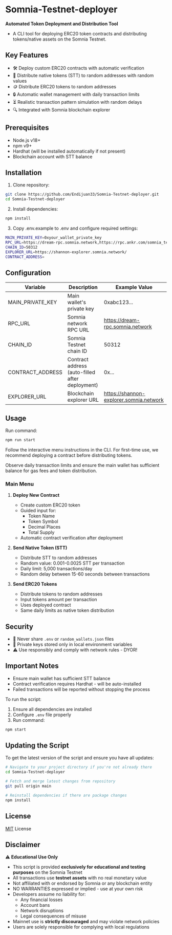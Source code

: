 # Somnia-Testnet-deployer

 **Automated Token Deployment and Distribution Tool**

- A CLI tool for deploying ERC20 token contracts and distributing tokens/native assets on the Somnia Testnet.

## Key Features
- 🛠️ Deploy custom ERC20 contracts with automatic verification
- 💸 Distribute native tokens (STT) to random addresses with random values
- 🪙 Distribute ERC20 tokens to random addresses
- 🔒 Automatic wallet management with daily transaction limits
- ⏳ Realistic transaction pattern simulation with random delays
- 🔍 Integrated with Somnia blockchain explorer

## Prerequisites
- Node.js v18+
- npm v9+
- Hardhat (will be installed automatically if not present)
- Blockchain account with STT balance

## Installation
1. Clone repository:
```bash
git clone https://github.com/Endijuan33/Somnia-Testnet-deployer.git
cd Somnia-Testnet-deployer
```

2. Install dependencies:
```bash
npm install
```

3. Copy .env.example to .env and configure required settings:
```bash
MAIN_PRIVATE_KEY=0xyour_wallet_private_key
RPC_URL=https://dream-rpc.somnia.network,https://rpc.ankr.com/somnia_testnet,https://somnia-poc.w3us.site/api/eth-rpc
CHAIN_ID=50312
EXPLORER_URL=https://shannon-explorer.somnia.network/
CONTRACT_ADDRESS=
```

## Configuration
| Variable            | Description                                      | Example Value                         |
|---------------------|--------------------------------------------------|---------------------------------------|
| MAIN_PRIVATE_KEY    | Main wallet's private key                        | 0xabc123...                           |
| RPC_URL             | Somnia network RPC URL                           | https://dream-rpc.somnia.network      |
| CHAIN_ID            | Somnia Testnet chain ID                          | 50312                                 |
| CONTRACT_ADDRESS    | Contract address (auto-filled after deployment)  | 0x...                                 |
| EXPLORER_URL        | Blockchain explorer URL                          | https://shannon-explorer.somnia.network |

## Usage
Run command:
```bash
npm run start
```
Follow the interactive menu instructions in the CLI. For first-time use, we recommend deploying a contract before distributing tokens.

Observe daily transaction limits and ensure the main wallet has sufficient balance for gas fees and token distribution.

### Main Menu
1. **Deploy New Contract**
   - Create custom ERC20 token
   - Guided input for:
     - Token Name
     - Token Symbol
     - Decimal Places
     - Total Supply
   - Automatic contract verification after deployment

2. **Send Native Token (STT)**
   - Distribute STT to random addresses
   - Random value: 0.001-0.0025 STT per transaction
   - Daily limit: 5,000 transactions/day
   - Random delay between 15-60 seconds between transactions

3. **Send ERC20 Tokens**
   - Distribute tokens to random addresses
   - Input tokens amount per transaction
   - Uses deployed contract
   - Same daily limits as native token distribution

## Security
- 🚫 Never share `.env` or `random_wallets.json` files
- 🔐 Private keys stored only in local environment variables
- ⚠️ Use responsibly and comply with network rules - DYOR!

## Important Notes
- Ensure main wallet has sufficient STT balance
- Contract verification requires Hardhat - will be auto-installed
- Failed transactions will be reported without stopping the process

To run the script:

1. Ensure all dependencies are installed
2. Configure `.env` file properly
3. Run command:
```bash
npm start
```

## Updating the Script
To get the latest version of the script and ensure you have all updates:
```bash
# Navigate to your project directory if you're not already there
cd Somnia-Testnet-deployer

# Fetch and merge latest changes from repository
git pull origin main

# Reinstall dependencies if there are package changes
npm install
```


## License
[MIT](https://github.com/Endijuan33/Somnia-Testnet-deployer/blob/main/LICENSE) License

## Disclaimer
⚠️ **Educational Use Only** 
- This script is provided **exclusively for educational and testing purposes** on the Somnia Testnet
- All transactions use **testnet assets** with no real monetary value
- Not affiliated with or endorsed by Somnia or any blockchain entity
- NO WARRANTIES expressed or implied - use at your own risk
- Developers assume no liability for:
  - Any financial losses
  - Account bans
  - Network disruptions
  - Legal consequences of misuse
- Mainnet use is **strictly discouraged** and may violate network policies
- Users are solely responsible for complying with local regulations


